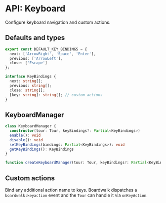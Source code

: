 # API: Keyboard

Configure keyboard navigation and custom actions.

## Defaults and types
```ts
export const DEFAULT_KEY_BINDINGS = {
  next: ['ArrowRight', 'Space', 'Enter'],
  previous: ['ArrowLeft'],
  close: ['Escape']
};

interface KeyBindings {
  next: string[];
  previous: string[];
  close: string[];
  [key: string]: string[]; // custom actions
}
```

## KeyboardManager
```ts
class KeyboardManager {
  constructor(tour: Tour, keyBindings?: Partial<KeyBindings>)
  enable(): void
  disable(): void
  setKeyBindings(bindings: Partial<KeyBindings>): void
  getKeyBindings(): KeyBindings
}

function createKeyboardManager(tour: Tour, keyBindings?: Partial<KeyBindings>): KeyboardManager
```

## Custom actions
Bind any additional action name to keys. Boardwalk dispatches a `boardwalk:keyaction` event and the `Tour` can handle it via `onKeyAction`.

